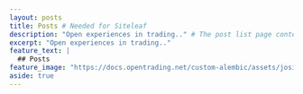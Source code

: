 ```yaml
---
layout: posts
title: Posts # Needed for Siteleaf
description: "Open experiences in trading.." # The post list page content
excerpt: "Open experiences in trading.."
feature_text: |
  ## Posts
feature_image: "https://docs.opentrading.net/custom-alembic/assets/josiah-gascho-BA-sT9iabco-unsplash.jpg"
aside: true
---
```

